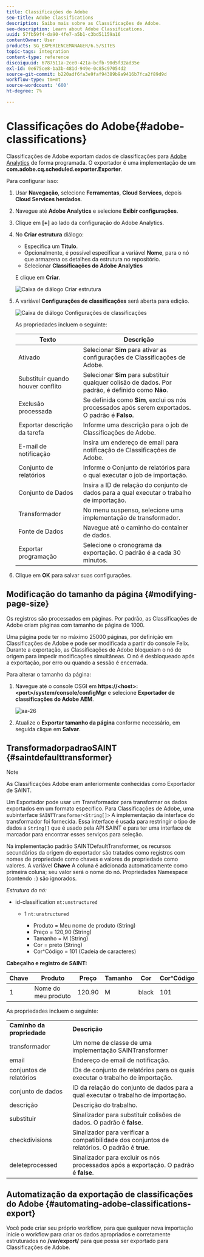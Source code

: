 ```yaml
---
title: Classificações do Adobe
seo-title: Adobe Classifications
description: Saiba mais sobre as Classificações de Adobe.
seo-description: Learn about Adobe Classifications.
uuid: 57fb59f4-da90-4fe7-a5b1-c3bd51159a16
contentOwner: User
products: SG_EXPERIENCEMANAGER/6.5/SITES
topic-tags: integration
content-type: reference
discoiquuid: 6787511a-2ce0-421a-bcfb-90d5f32ad35e
exl-id: 0e675ce8-ba3b-481d-949e-0c85c97054d2
source-git-commit: b220adf6fa3e9faf94389b9a9416b7fca2f89d9d
workflow-type: tm+mt
source-wordcount: '600'
ht-degree: 7%

---
```


# Classificações do Adobe{#adobe-classifications}

Classificações de Adobe exportam dados de classificações para [Adobe Analytics](/help/sites-administering/adobeanalytics.md) de forma programada. O exportador é uma implementação de um **com.adobe.cq.scheduled.exporter.Exporter**.

Para configurar isso:

1. Usar **Navegação**, selecione **Ferramentas**, **Cloud Services**, depois **Cloud Services herdados**.
1. Navegue até **Adobe Analytics** e selecione **Exibir configurações**.
1. Clique em **[+]** ao lado da configuração do Adobe Analytics.

1. No **Criar estrutura** diálogo:

   * Especifica um **Título**.
   * Opcionalmente, é possível especificar a variável **Nome**, para o nó que armazena os detalhes da estrutura no repositório.
   * Selecionar **Classificações do Adobe Analytics**

   E clique em **Criar**.

   ![Caixa de diálogo Criar estrutura](assets/aa-25.png)

1. A variável **Configurações de classificações** será aberta para edição.

   ![Caixa de diálogo Configurações de classificações](assets/aa-classifications-settings.png)

   As propriedades incluem o seguinte:

   | **Texto** | **Descrição** |
   |---|---|
   | Ativado | Selecionar **Sim** para ativar as configurações de Classificações de Adobe. |
   | Substituir quando houver conflito | Selecionar **Sim** para substituir qualquer colisão de dados. Por padrão, é definido como **Não**. |
   | Exclusão processada | Se definida como **Sim**, exclui os nós processados após serem exportados. O padrão é **Falso**. |
   | Exportar descrição da tarefa | Informe uma descrição para o job de Classificações de Adobe. |
   | E-mail de notificação | Insira um endereço de email para notificação de Classificações de Adobe. |
   | Conjunto de relatórios | Informe o Conjunto de relatórios para o qual executar o job de importação. |
   | Conjunto de Dados | Insira a ID de relação do conjunto de dados para a qual executar o trabalho de importação. |
   | Transformador | No menu suspenso, selecione uma implementação de transformador. |
   | Fonte de Dados | Navegue até o caminho do container de dados. |
   | Exportar programação | Selecione o cronograma da exportação. O padrão é a cada 30 minutos. |

1. Clique em **OK** para salvar suas configurações.

## Modificação do tamanho da página {#modifying-page-size}

Os registros são processados em páginas. Por padrão, as Classificações de Adobe criam páginas com tamanho de página de 1000.

Uma página pode ter no máximo 25000 páginas, por definição em Classificações de Adobe e pode ser modificada a partir do console Felix. Durante a exportação, as Classificações de Adobe bloqueiam o nó de origem para impedir modificações simultâneas. O nó é desbloqueado após a exportação, por erro ou quando a sessão é encerrada.

Para alterar o tamanho da página:

1. Navegue até o console OSGI em **https://&lt;host>:&lt;port>/system/console/configMgr** e selecione **Exportador de classificações do Adobe AEM**.

   ![aa-26](assets/aa-26.png)

1. Atualize o **Exportar tamanho da página** conforme necessário, em seguida clique em **Salvar**.

## TransformadorpadraoSAINT {#saintdefaulttransformer}

>[!NOTE]
>
>As Classificações Adobe eram anteriormente conhecidas como Exportador de SAINT.

Um Exportador pode usar um Transformador para transformar os dados exportados em um formato específico. Para Classificações de Adobe, uma subinterface `SAINTTransformer<String[]>` A implementação da interface do transformador foi fornecida. Essa interface é usada para restringir o tipo de dados a `String[]` que é usado pela API SAINT e para ter uma interface de marcador para encontrar esses serviços para seleção.

Na implementação padrão SAINTDefaultTransformer, os recursos secundários da origem do exportador são tratados como registros com nomes de propriedade como chaves e valores de propriedade como valores. A variável **Chave** A coluna é adicionada automaticamente como primeira coluna; seu valor será o nome do nó. Propriedades Namespace (contendo `:`) são ignorados.

*Estrutura do nó:*

* id-classification `nt:unstructured`

   * 1 `nt:unstructured`

      * Produto = Meu nome de produto (String)
      * Preço = 120,90 (String)
      * Tamanho = M (String)
      * Cor = preto (String)
      * Cor^Código = 101 (Cadeia de caracteres)

**Cabeçalho e registro de SAINT:**

| **Chave** | **Produto** | **Preço** | **Tamanho** | **Cor** | **Cor^Código** |
|---|---|---|---|---|---|
| 1 | Nome do meu produto | 120.90 | M | black | 101 |

As propriedades incluem o seguinte:

<table>
 <tbody>
  <tr>
   <td><strong>Caminho da propriedade</strong></td>
   <td><strong>Descrição</strong></td>
  </tr>
  <tr>
   <td>transformador</td>
   <td>Um nome de classe de uma implementação SAINTransformer</td>
  </tr>
  <tr>
   <td>email</td>
   <td>Endereço de email de notificação.</td>
  </tr>
  <tr>
   <td>conjuntos de relatórios</td>
   <td>IDs de conjunto de relatórios para os quais executar o trabalho de importação. </td>
  </tr>
  <tr>
   <td>conjunto de dados</td>
   <td>ID da relação do conjunto de dados para a qual executar o trabalho de importação. </td>
  </tr>
  <tr>
   <td>descrição</td>
   <td>Descrição do trabalho. <br /> </td>
  </tr>
  <tr>
   <td>substituir</td>
   <td>Sinalizador para substituir colisões de dados. O padrão é <strong>false</strong>.</td>
  </tr>
  <tr>
   <td>checkdivisions</td>
   <td>Sinalizador para verificar a compatibilidade dos conjuntos de relatórios. O padrão é <strong>true</strong>.</td>
  </tr>
  <tr>
   <td>deleteprocessed</td>
   <td>Sinalizador para excluir os nós processados após a exportação. O padrão é <strong>false</strong>.</td>
  </tr>
 </tbody>
</table>

## Automatização da exportação de classificações do Adobe {#automating-adobe-classifications-export}

Você pode criar seu próprio workflow, para que qualquer nova importação inicie o workflow para criar os dados apropriados e corretamente estruturados no **/var/export/** para que possa ser exportado para Classificações de Adobe.
